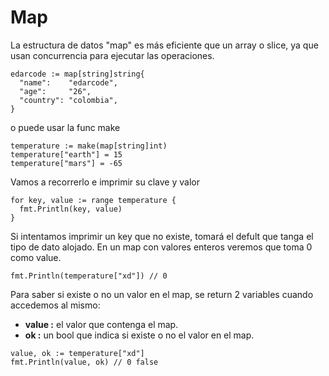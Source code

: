 # Map

La estructura de datos "map" es más eficiente que un array o slice, ya que usan concurrencia para ejecutar las operaciones.

```
edarcode := map[string]string{
  "name":    "edarcode",
  "age":     "26",
  "country": "colombia",
}
```

o puede usar la func make

```
temperature := make(map[string]int)
temperature["earth"] = 15
temperature["mars"] = -65
```

Vamos a recorrerlo e imprimir su clave y valor

```
for key, value := range temperature {
  fmt.Println(key, value)
}
```

Si intentamos imprimir un key que no existe, tomará el defult que tanga el tipo de dato alojado. En un map con valores enteros veremos que toma 0 como value.

```
fmt.Println(temperature["xd"]) // 0
```

Para saber si existe o no un valor en el map, se return 2 variables cuando accedemos al mismo:

- **value :** el valor que contenga el map.
- **ok :** un bool que indica si existe o no el valor en el map.

```
value, ok := temperature["xd"]
fmt.Println(value, ok) // 0 false
```
